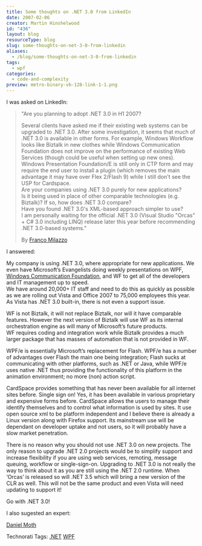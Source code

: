 ```yaml
---
title: Some thoughts on .NET 3.0 from LinkedIn
date: 2007-02-06
creator: Martin Hinshelwood
id: "436"
layout: blog
resourceType: blog
slug: some-thoughts-on-net-3-0-from-linkedin
aliases:
  - /blog/some-thoughts-on-net-3-0-from-linkedin
tags:
  - wpf
categories:
  - code-and-complexity
preview: metro-binary-vb-128-link-1-1.png
---
```


I was asked on LinkedIn:

> "Are you planning to adopt .NET 3.0 in H1 2007?
>
> Several clients have asked me if their existing web systems can be upgraded to .NET 3.0. After some investigation, it seems that much of .NET 3.0 is available in other forms. For example, Windows Workflow looks like Biztalk in new clothes while Windows Communication Foundation does not improve on the performance of existing Web Services (though could be useful when setting up new ones). Windows Presentation Foundation/E is still only in CTP form and may require the end user to install a plugin (which removes the main advantage it may have over Flex 2/Flash 9) while I still don't see the USP for Cardspace.  
> Are your companies using .NET 3.0 purely for new applications?  
> Is it being used in place of other comparable technologies (e.g. Biztalk)? If so, how does .NET 3.0 compare?  
> Have you found .NET 3.0's XML-based approach simpler to use?  
> I am personally waiting for the official .NET 3.0 (Visual Studio "Orcas" + C# 3.0 including LINQ) release later this year before recommending .NET 3.0-based systems."
>
> By [Franco Milazzo](http://www.linkedin.com/in/eyetie)

I answered:

My company is using .NET 3.0, where appropriate for new applications. We even have Microsoft’s Evangelists doing weekly presentations on WPF, [Windows Communication Foundation](http://wcf.netfx3.com "Windows Communication Foundation"), and WF to get all of the developers and IT management up to speed.  
We have around 20,000+ IT staff and need to do this as quickly as possible as we are rolling out Vista and Office 2007 to 75,000 employees this year. As Vista has .NET 3.0 built-in, there is not even a support issue.

WF is not Biztalk, it will not replace Biztalk, nor will it have comparable features. However the next version of Biztalk will use WF as its internal orchestration engine as will many of Microsoft’s future products.  
WF requires coding and integration work while Biztalk provides a much larger package that has masses of automation that is not provided in WF.

WPF/e is essentially Microsoft’s replacement for Flash. WPF/e has a number of advantages over Flash the main one being integration; Flash sucks at communicating with other platforms, such as .NET or Java, while WPF/e uses native .NET thus providing the functionality of this platform in the animation environment; no more (non) action script.

CardSpace provides something that has never been available for all internet sites before. Single sign on! Yes, it has been available in various proprietary and expensive forms before. CardSpace allows the users to manage their identify themselves and to control what information is used by sites. It use open source xml to be platform independent and I believe there is already a Linux version along with Firefox support. Its mainstream use will be dependant on developer uptake and not users, so it will probably have a slow market penetration.

There is no reason why you should not use .NET 3.0 on new projects. The only reason to upgrade .NET 2.0 projects would be to simplify support and increase flexibility if you are using web services, remoting, message queuing, workflow or single-sign-on. Upgrading to .NET 3.0 is not really the way to think about it as you are still using the .NET 2.0 runtime. When ‘Orcas’ is released so will .NET 3.5 which will bring a new version of the CLR as well. This will not be the same product and even Vista will need updating to support it!

Go with .NET 3.0!

I also sugested an expert:

[Daniel Moth](http://www.danielmoth.com/Blog/ "The Moth")

Technorati Tags: [.NET](http://technorati.com/tags/.NET) [WPF](http://technorati.com/tags/WPF)
